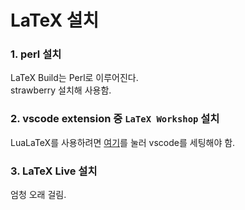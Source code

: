 # LaTeX 설치

### 1. perl 설치    
LaTeX Build는 Perl로 이루어진다.  
strawberry 설치해 사용함.

### 2. vscode extension 중 `LaTeX Workshop` 설치
LuaLaTeX를 사용하려면 [여기](./latex001.md)를 눌러 vscode를 세팅해야 함.

### 3. LaTeX Live 설치
엄청 오래 걸림.
